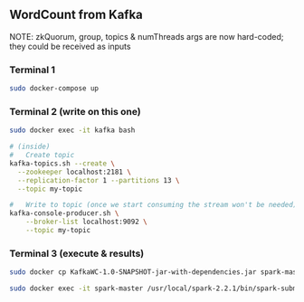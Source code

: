 ## WordCount from Kafka

NOTE: zkQuorum, group, topics & numThreads args are now hard-coded; they could be received as inputs

### Terminal 1
```sh
sudo docker-compose up
```

### Terminal 2 (write on this one)
```sh
sudo docker exec -it kafka bash

# (inside)
#   Create topic
kafka-topics.sh --create \
  --zookeeper localhost:2181 \
  --replication-factor 1 --partitions 13 \
  --topic my-topic

#   Write to topic (once we start consuming the stream won't be needed)
kafka-console-producer.sh \
    --broker-list localhost:9092 \
    --topic my-topic
```

### Terminal 3 (execute & results)
```sh
sudo docker cp KafkaWC-1.0-SNAPSHOT-jar-with-dependencies.jar spark-master:/home/kwc.jar

sudo docker exec -it spark-master /usr/local/spark-2.2.1/bin/spark-submit --class org.bara.NetworkWordCount /home/kwc.jar
```
